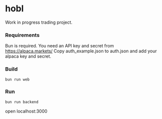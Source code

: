 # hobl

Work in progress trading project.

### Requirements

Bun is required.
You need an API key and secret from https://alpaca.markets/
Copy auth_example.json to auth.json and add your alpaca key and secret.

### Build
```
bun run web
```

### Run
```
bun run backend
```
open localhost:3000